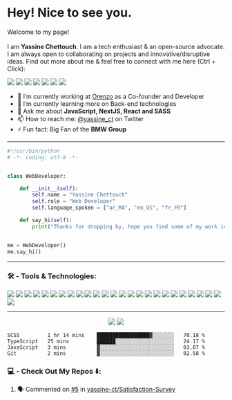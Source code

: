 # Hey! Nice to see you.

Welcome to my page! <br/>  
I am **Yassine Chettouch**. I am a tech enthusiast & an open-source advocate. I am always open to collaborating on projects and innovative/disruptive ideas. Find out more about me & feel free to connect with me here (Ctrl + Click):
<p align='left'>
    <a href='https://twitter.com/Yassine_ct' target="_blank"><img src='https://img.shields.io/badge/Twitter-1DA1F2?style=for-the-badge&logo=twitter&logoColor=white'></a>
    <a href='mailto:yassine_ct@pm.me' target="_blank"><img src='https://img.shields.io/badge/ProtonMail-8B89CC?style=for-the-badge&logo=protonmail&logoColor=white'/></a>
    <a href='https://www.facebook.com/yassine.cth/' target="_blank"><img src='https://img.shields.io/badge/Facebook-1877F2?style=for-the-badge&logo=facebook&logoColor=white'/></a>
    <a href='https://www.instagram.com/yassine_ct' target="_blank"><img src='https://img.shields.io/badge/Instagram-E4405F?style=for-the-badge&logo=instagram&logoColor=white'/></a>
    <a href='https://www.linkedin.com/in/yassinechettouch/' target="_blank"><img src='https://img.shields.io/badge/LinkedIn-0077B5?style=for-the-badge&logo=linkedin&logoColor=white'/></a>
    <a href='https://www.t.me/yassine_ct' target="_blank"><img src='https://img.shields.io/badge/Telegram-2CA5E0?style=for-the-badge&logo=telegram&logoColor=white'/></a>
    <a href='https://www.behance.net/yassine_ct' target="_blank"><img src='https://img.shields.io/badge/Behance-0054F7?style=for-the-badge&logo=behance&logoColor=white'/></a>
</p>

- 🔭 I’m currently working at [Orenzo](https://orenzo.vercel.app) as a Co-founder and Developer
- 🌱 I’m currently learning more on Back-end technologies
- 💬 Ask me about **JavaScript, NextJS, React and SASS**
- 📫 How to reach me: [@yassine_ct](https://twitter.com/yassine_ct) on Twitter
- ⚡ Fun fact: Big Fan of the **BMW Group**

---
```python
#!/usr/bin/python
# -*- coding: utf-8 -*-


class WebDeveloper:

    def __init__(self):
        self.name = "Yassine Chettouch"
        self.role = "Web Developer"
        self.language_spoken = ["ar_MA", "en_US", "fr_FR"]

    def say_hi(self):
        print("Thanks for dropping by, hope you find some of my work interesting.")


me = WebDeveloper()
me.say_hi()
```
---
### 🛠 - Tools & Technologies:

![](https://img.shields.io/badge/mac%20os-000000?style=for-the-badge&logo=apple&logoColor=white)
![](https://img.shields.io/badge/Windows-0078D6?style=for-the-badge&logo=windows&logoColor=white)
![](https://img.shields.io/badge/Notion-000000?style=for-the-badge&logo=notion&logoColor=white)
![](https://img.shields.io/badge/Python-FFD43B?style=for-the-badge&logo=python&logoColor=blue)
![](https://img.shields.io/badge/PHP-777BB4?style=for-the-badge&logo=php&logoColor=white)
![](https://img.shields.io/badge/GIT-E44C30?style=for-the-badge&logo=git&logoColor=white)
![](https://img.shields.io/badge/json-5E5C5C?style=for-the-badge&logo=json&logoColor=white)
![](https://img.shields.io/badge/JavaScript-323330?style=for-the-badge&logo=javascript&logoColor=F7DF1E)
![](https://img.shields.io/badge/HTML5-E34F26?style=for-the-badge&logo=html5&logoColor=white)
![](https://img.shields.io/badge/CSS3-1572B6?style=for-the-badge&logo=css3&logoColor=white)
![](https://img.shields.io/badge/Visual_Studio-5C2D91?style=for-the-badge&logo=visual%20studio&logoColor=white)
![](https://img.shields.io/badge/Google_chrome-4285F4?style=for-the-badge&logo=Google-chrome&logoColor=white)
![](https://img.shields.io/badge/Safari-FF1B2D?style=for-the-badge&logo=Safari&logoColor=white)
![](https://img.shields.io/badge/PyCharm-000000.svg?&style=for-the-badge&logo=PyCharm&logoColor=white)
![](https://img.shields.io/badge/React-20232A?style=for-the-badge&logo=react&logoColor=61DAFB)
![](https://img.shields.io/badge/npm-CB3837?style=for-the-badge&logo=npm&logoColor=white)
![](https://img.shields.io/badge/jQuery-0769AD?style=for-the-badge&logo=jquery&logoColor=white)
![](https://img.shields.io/badge/firebase-ffca28?style=for-the-badge&logo=firebase&logoColor=black)
![](https://img.shields.io/badge/Bootstrap-563D7C?style=for-the-badge&logo=bootstrap&logoColor=white)
![](https://img.shields.io/badge/Babel-F9DC3E?style=for-the-badge&logo=babel&logoColor=white)
![](https://img.shields.io/badge/pypi-3775A9?style=for-the-badge&logo=pypi&logoColor=white)
![](https://img.shields.io/badge/React_Router-CA4245?style=for-the-badge&logo=react-router&logoColor=white)
![](https://img.shields.io/badge/Sass-CC6699?style=for-the-badge&logo=sass&logoColor=white)
![](https://img.shields.io/badge/ThreeJs-black?style=for-the-badge&logo=three.js&logoColor=white)
![](https://img.shields.io/badge/Vite-B73BFE?style=for-the-badge&logo=vite&logoColor=FFD62E)
![](https://img.shields.io/badge/Xampp-F37623?style=for-the-badge&logo=xampp&logoColor=white)

---
<p align="center">
    <img src="https://github-readme-stats-beta-seven-64.vercel.app/api?username=yassine-ct&count_private=true&show_icons=true&custom_title=Yassine's%20Github%20Stats:&theme=tokyonight&border_radius=5&hide_border=true&include_all_commits=false"/>
    <img src="https://github-readme-streak-stats.herokuapp.com?user=yassine-ct&theme=highcontrast&border_radius=5&hide_border=true&date_format=M%20j%5B%2C%20Y%5D"/>
</p>

<!--START_SECTION:waka-->

```text
SCSS         1 hr 14 mins    █████████████████▓░░░░░░░   70.18 %
TypeScript   25 mins         ██████░░░░░░░░░░░░░░░░░░░   24.17 %
JavaScript   3 mins          ▓░░░░░░░░░░░░░░░░░░░░░░░░   03.07 %
Git          2 mins          ▓░░░░░░░░░░░░░░░░░░░░░░░░   02.58 %
```

<!--END_SECTION:waka-->




### 💻 - Check Out My Repos ⬇️:
<!--START_SECTION:activity-->
1. 🗣 Commented on [#5](https://github.com/yassine-ct/Satisfaction-Survey/issues/5) in [yassine-ct/Satisfaction-Survey](https://github.com/yassine-ct/Satisfaction-Survey)
<!--END_SECTION:activity-->


